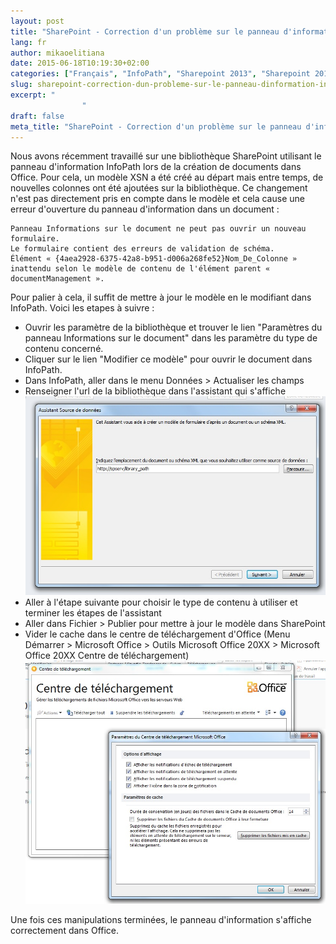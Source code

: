 ```yaml
---
layout: post
title: "SharePoint - Correction d'un problème sur le panneau d'information InfoPath"
lang: fr
author: mikaoelitiana
date: 2015-06-18T10:19:30+02:00
categories: ["Français", "InfoPath", "Sharepoint 2013", "Sharepoint 2013"]
slug: sharepoint-correction-dun-probleme-sur-le-panneau-dinformation-infopath
excerpt: "
				"
draft: false
meta_title: "SharePoint - Correction d'un problème sur le panneau d'information InfoPath"
---
```


Nous avons récemment travaillé sur une bibliothèque SharePoint utilisant le panneau d'information InfoPath lors de la création de documents dans Office. Pour cela, un modèle XSN a été créé au départ mais entre temps, de nouvelles colonnes ont été ajoutées sur la bibliothèque. Ce changement n'est pas directement pris en compte dans le modèle et cela cause une erreur d'ouverture du panneau d'information dans un document :
```
Panneau Informations sur le document ne peut pas ouvrir un nouveau formulaire.
Le formulaire contient des erreurs de validation de schéma.
Élément « {4aea2928-6375-42a8-b951-d006a268fe52}Nom_De_Colonne » inattendu selon le modèle de contenu de l'élément parent « documentManagement ».
```
Pour palier à cela, il suffit de mettre à jour le modèle en le modifiant dans InfoPath. Voici les etapes à suivre :

*   Ouvrir les paramètre de la bibliothèque et trouver le lien "Paramètres du panneau Informations sur le document" dans les paramètre du type de contenu concerné.
*   Cliquer sur le lien "Modifier ce modèle" pour ouvrir le document dans InfoPath.
*   Dans InfoPath, aller dans le menu Données > Actualiser les champs
*   Renseigner l'url de la bibliothèque dans l'assistant qui s'affiche [![err2](./err2.jpg)](./err2.jpg)
*   Aller à l'étape suivante pour choisir le type de contenu à utiliser et terminer les étapes de l'assistant
*   Aller dans Fichier > Publier pour mettre à jour le modèle dans SharePoint
*   Vider le cache dans le centre de téléchargement d'Office (Menu Démarrer > Microsoft Office > Outils Microsoft Office 20XX > Microsoft Office 20XX Centre de téléchargement) [![err3](./err3.jpg)](./err3.jpg)

Une fois ces manipulations terminées, le panneau d'information s'affiche correctement dans Office.
